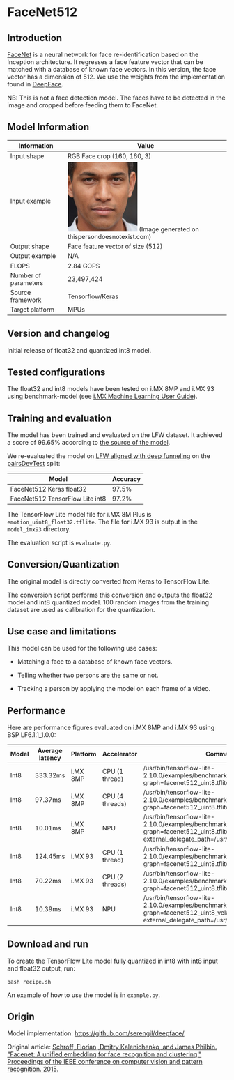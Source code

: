 # FaceNet512

## Introduction

[FaceNet](https://www.cv-foundation.org/openaccess/content_cvpr_2015/html/Schroff_FaceNet_A_Unified_2015_CVPR_paper.html) is a neural network for face re-identification based on the Inception architecture.
It regresses a face feature vector that can be matched with a database of known face vectors. In this version, the face vector has a dimension of 512. We use the weights from the implementation found in [DeepFace](https://github.com/serengil/deepface/).

NB: This is not a face detection model. The faces have to be detected in the image and cropped before feeding them to FaceNet.

## Model Information

Information   | Value
---           | ---
Input shape   | RGB Face crop (160, 160, 3)
Input example | <img src="face.jpg"> (Image generated on thispersondoesnotexist.com)
Output shape  | Face feature vector of size (512)
Output example | N/A
FLOPS | 2.84 GOPS
Number of parameters | 23,497,424
Source framework | Tensorflow/Keras
Target platform | MPUs

## Version and changelog

Initial release of float32 and quantized int8 model.

## Tested configurations

The float32 and int8 models have been tested on i.MX 8MP and i.MX 93 using benchmark-model (see [i.MX Machine Learning User Guide](https://www.nxp.com/docs/en/user-guide/IMX-MACHINE-LEARNING-UG.pdf)).

## Training and evaluation

The model has been trained and evaluated on the LFW dataset. It achieved a score of 99.65% according to [the source of the model](https://github.com/serengil/deepface/).

We re-evaluated the model on [LFW aligned with deep funneling](https://vis-www.cs.umass.edu/lfw/lfw-deepfunneled.tgz) on the [pairsDevTest](https://vis-www.cs.umass.edu/lfw/pairsDevTest.txt) split:

Model | Accuracy
---|---
FaceNet512 Keras float32 | 97.5%
FaceNet512 TensorFlow Lite int8 | 97.2%

The TensorFlow Lite model file for i.MX 8M Plus is `emotion_uint8_float32.tflite`. The file for i.MX 93 is output in the `model_imx93` directory.

The evaluation script is `evaluate.py`.

## Conversion/Quantization

The original model is directly converted from Keras to TensorFlow Lite.

The conversion script performs this conversion and outputs the float32 model and int8 quantized model. 100 random images from the training dataset are used as calibration for the quantization.

## Use case and limitations

This model can be used for the following use cases:

- Matching a face to a database of known face vectors.

- Telling whether two persons are the same or not.

- Tracking a person by applying the model on each frame of a video.

## Performance

Here are performance figures evaluated on i.MX 8MP and i.MX 93 using BSP LF6.1.1_1.0.0:

Model   | Average latency    | Platform | Accelerator       | Command
---     | ---                | ---      | ---               | ---
Int8    | 333.32ms           | i.MX 8MP |   CPU (1 thread)  | /usr/bin/tensorflow-lite-2.10.0/examples/benchmark_model --graph=facenet512_uint8.tflite
Int8    | 97.37ms            | i.MX 8MP |   CPU (4 threads) | /usr/bin/tensorflow-lite-2.10.0/examples/benchmark_model --graph=facenet512_uint8.tflite --num_threads=4
Int8    | 10.01ms            | i.MX 8MP |   NPU             | /usr/bin/tensorflow-lite-2.10.0/examples/benchmark_model --graph=facenet512_uint8.tflite --external_delegate_path=/usr/lib/libvx_delegate.so
Int8    | 124.45ms           | i.MX 93  |   CPU (1 thread)  | /usr/bin/tensorflow-lite-2.10.0/examples/benchmark_model --graph=facenet512_uint8.tflite
Int8    | 70.22ms            | i.MX 93  |   CPU (2 threads) | /usr/bin/tensorflow-lite-2.10.0/examples/benchmark_model --graph=facenet512_uint8.tflite --num_threads=2
Int8    | 10.39ms            | i.MX 93  |   NPU             | /usr/bin/tensorflow-lite-2.10.0/examples/benchmark_model --graph=facenet512_uint8_vela.tflite --external_delegate_path=/usr/lib/libethosu_delegate.so

## Download and run

To create the TensorFlow Lite model fully quantized in int8 with int8 input and float32 output, run:

    bash recipe.sh

An example of how to use the model is in `example.py`.

## Origin

Model implementation: https://github.com/serengil/deepface/

Original article: [Schroff, Florian, Dmitry Kalenichenko, and James Philbin. "Facenet: A unified embedding for face recognition and clustering." Proceedings of the IEEE conference on computer vision and pattern recognition. 2015.](https://www.cv-foundation.org/openaccess/content_cvpr_2015/html/Schroff_FaceNet_A_Unified_2015_CVPR_paper.html)
